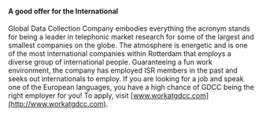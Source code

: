 #### A good offer for the International
Global Data Collection Company embodies everything the acronym stands for being a leader in telephonic market research for some of the largest and smallest companies on the globe. The atmosphere is energetic and is one of the most international companies within Rotterdam that employs a diverse group of international people. Guaranteeing a fun work environment, the company has employed ISR members in the past and seeks out internationals to employ. If you are looking for a job and speak one of the European languages, you have a high chance of GDCC being the right employer for you! To apply, visit [www.workatgdcc.com](http://www.workatgdcc.com).